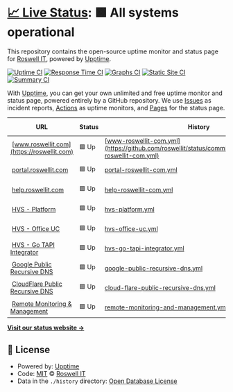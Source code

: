# [📈 Live Status](https://status.roswellit.com): <!--live status--> **🟩 All systems operational**

This repository contains the open-source uptime monitor and status page for [Roswell IT](https://www.roswellit.com), powered by [Upptime](https://github.com/upptime/upptime).

[![Uptime CI](https://github.com/roswellit/status/workflows/Uptime%20CI/badge.svg)](https://github.com/roswellit/status/actions?query=workflow%3A%22Uptime+CI%22)
[![Response Time CI](https://github.com/roswellit/status/workflows/Response%20Time%20CI/badge.svg)](https://github.com/roswellit/status/actions?query=workflow%3A%22Response+Time+CI%22)
[![Graphs CI](https://github.com/roswellit/status/workflows/Graphs%20CI/badge.svg)](https://github.com/roswellit/status/actions?query=workflow%3A%22Graphs+CI%22)
[![Static Site CI](https://github.com/roswellit/status/workflows/Static%20Site%20CI/badge.svg)](https://github.com/roswellit/status/actions?query=workflow%3A%22Static+Site+CI%22)
[![Summary CI](https://github.com/roswellit/status/workflows/Summary%20CI/badge.svg)](https://github.com/roswellit/status/actions?query=workflow%3A%22Summary+CI%22)

With [Upptime](https://upptime.js.org), you can get your own unlimited and free uptime monitor and status page, powered entirely by a GitHub repository. We use [Issues](https://github.com/roswellit/status/issues) as incident reports, [Actions](https://github.com/roswellit/status/actions) as uptime monitors, and [Pages](https://status.roswellit.com) for the status page.

<!--start: status pages-->
<!-- This summary is generated by Upptime (https://github.com/upptime/upptime) -->
<!-- Do not edit this manually, your changes will be overwritten -->
<!-- prettier-ignore -->
| URL | Status | History | Response Time | Uptime |
| --- | ------ | ------- | ------------- | ------ |
| <img alt="" src="https://favicons.githubusercontent.com/roswellit.com" height="13"> [www.roswellit.com](https://roswellit.com) | 🟩 Up | [www-roswellit-com.yml](https://github.com/roswellit/status/commits/HEAD/history/www-roswellit-com.yml) | <details><summary><img alt="Response time graph" src="./graphs/www-roswellit-com/response-time-week.png" height="20"> 1966ms</summary><br><a href="https://status.roswellit.com/history/www-roswellit-com"><img alt="Response time 1966" src="https://img.shields.io/endpoint?url=https%3A%2F%2Fraw.githubusercontent.com%2Froswellit%2Fstatus%2FHEAD%2Fapi%2Fwww-roswellit-com%2Fresponse-time.json"></a><br><a href="https://status.roswellit.com/history/www-roswellit-com"><img alt="24-hour response time 1966" src="https://img.shields.io/endpoint?url=https%3A%2F%2Fraw.githubusercontent.com%2Froswellit%2Fstatus%2FHEAD%2Fapi%2Fwww-roswellit-com%2Fresponse-time-day.json"></a><br><a href="https://status.roswellit.com/history/www-roswellit-com"><img alt="7-day response time 1966" src="https://img.shields.io/endpoint?url=https%3A%2F%2Fraw.githubusercontent.com%2Froswellit%2Fstatus%2FHEAD%2Fapi%2Fwww-roswellit-com%2Fresponse-time-week.json"></a><br><a href="https://status.roswellit.com/history/www-roswellit-com"><img alt="30-day response time 1966" src="https://img.shields.io/endpoint?url=https%3A%2F%2Fraw.githubusercontent.com%2Froswellit%2Fstatus%2FHEAD%2Fapi%2Fwww-roswellit-com%2Fresponse-time-month.json"></a><br><a href="https://status.roswellit.com/history/www-roswellit-com"><img alt="1-year response time 1966" src="https://img.shields.io/endpoint?url=https%3A%2F%2Fraw.githubusercontent.com%2Froswellit%2Fstatus%2FHEAD%2Fapi%2Fwww-roswellit-com%2Fresponse-time-year.json"></a></details> | <details><summary><a href="https://status.roswellit.com/history/www-roswellit-com">100.00%</a></summary><a href="https://status.roswellit.com/history/www-roswellit-com"><img alt="All-time uptime 100.00%" src="https://img.shields.io/endpoint?url=https%3A%2F%2Fraw.githubusercontent.com%2Froswellit%2Fstatus%2FHEAD%2Fapi%2Fwww-roswellit-com%2Fuptime.json"></a><br><a href="https://status.roswellit.com/history/www-roswellit-com"><img alt="24-hour uptime 100.00%" src="https://img.shields.io/endpoint?url=https%3A%2F%2Fraw.githubusercontent.com%2Froswellit%2Fstatus%2FHEAD%2Fapi%2Fwww-roswellit-com%2Fuptime-day.json"></a><br><a href="https://status.roswellit.com/history/www-roswellit-com"><img alt="7-day uptime 100.00%" src="https://img.shields.io/endpoint?url=https%3A%2F%2Fraw.githubusercontent.com%2Froswellit%2Fstatus%2FHEAD%2Fapi%2Fwww-roswellit-com%2Fuptime-week.json"></a><br><a href="https://status.roswellit.com/history/www-roswellit-com"><img alt="30-day uptime 100.00%" src="https://img.shields.io/endpoint?url=https%3A%2F%2Fraw.githubusercontent.com%2Froswellit%2Fstatus%2FHEAD%2Fapi%2Fwww-roswellit-com%2Fuptime-month.json"></a><br><a href="https://status.roswellit.com/history/www-roswellit-com"><img alt="1-year uptime 100.00%" src="https://img.shields.io/endpoint?url=https%3A%2F%2Fraw.githubusercontent.com%2Froswellit%2Fstatus%2FHEAD%2Fapi%2Fwww-roswellit-com%2Fuptime-year.json"></a></details>
| <img alt="" src="https://favicons.githubusercontent.com/roswell.myportallogin.co.uk" height="13"> [portal.roswellit.com](https://roswell.myportallogin.co.uk) | 🟩 Up | [portal-roswellit-com.yml](https://github.com/roswellit/status/commits/HEAD/history/portal-roswellit-com.yml) | <details><summary><img alt="Response time graph" src="./graphs/portal-roswellit-com/response-time-week.png" height="20"> 1033ms</summary><br><a href="https://status.roswellit.com/history/portal-roswellit-com"><img alt="Response time 1033" src="https://img.shields.io/endpoint?url=https%3A%2F%2Fraw.githubusercontent.com%2Froswellit%2Fstatus%2FHEAD%2Fapi%2Fportal-roswellit-com%2Fresponse-time.json"></a><br><a href="https://status.roswellit.com/history/portal-roswellit-com"><img alt="24-hour response time 1033" src="https://img.shields.io/endpoint?url=https%3A%2F%2Fraw.githubusercontent.com%2Froswellit%2Fstatus%2FHEAD%2Fapi%2Fportal-roswellit-com%2Fresponse-time-day.json"></a><br><a href="https://status.roswellit.com/history/portal-roswellit-com"><img alt="7-day response time 1033" src="https://img.shields.io/endpoint?url=https%3A%2F%2Fraw.githubusercontent.com%2Froswellit%2Fstatus%2FHEAD%2Fapi%2Fportal-roswellit-com%2Fresponse-time-week.json"></a><br><a href="https://status.roswellit.com/history/portal-roswellit-com"><img alt="30-day response time 1033" src="https://img.shields.io/endpoint?url=https%3A%2F%2Fraw.githubusercontent.com%2Froswellit%2Fstatus%2FHEAD%2Fapi%2Fportal-roswellit-com%2Fresponse-time-month.json"></a><br><a href="https://status.roswellit.com/history/portal-roswellit-com"><img alt="1-year response time 1033" src="https://img.shields.io/endpoint?url=https%3A%2F%2Fraw.githubusercontent.com%2Froswellit%2Fstatus%2FHEAD%2Fapi%2Fportal-roswellit-com%2Fresponse-time-year.json"></a></details> | <details><summary><a href="https://status.roswellit.com/history/portal-roswellit-com">100.00%</a></summary><a href="https://status.roswellit.com/history/portal-roswellit-com"><img alt="All-time uptime 100.00%" src="https://img.shields.io/endpoint?url=https%3A%2F%2Fraw.githubusercontent.com%2Froswellit%2Fstatus%2FHEAD%2Fapi%2Fportal-roswellit-com%2Fuptime.json"></a><br><a href="https://status.roswellit.com/history/portal-roswellit-com"><img alt="24-hour uptime 100.00%" src="https://img.shields.io/endpoint?url=https%3A%2F%2Fraw.githubusercontent.com%2Froswellit%2Fstatus%2FHEAD%2Fapi%2Fportal-roswellit-com%2Fuptime-day.json"></a><br><a href="https://status.roswellit.com/history/portal-roswellit-com"><img alt="7-day uptime 100.00%" src="https://img.shields.io/endpoint?url=https%3A%2F%2Fraw.githubusercontent.com%2Froswellit%2Fstatus%2FHEAD%2Fapi%2Fportal-roswellit-com%2Fuptime-week.json"></a><br><a href="https://status.roswellit.com/history/portal-roswellit-com"><img alt="30-day uptime 100.00%" src="https://img.shields.io/endpoint?url=https%3A%2F%2Fraw.githubusercontent.com%2Froswellit%2Fstatus%2FHEAD%2Fapi%2Fportal-roswellit-com%2Fuptime-month.json"></a><br><a href="https://status.roswellit.com/history/portal-roswellit-com"><img alt="1-year uptime 100.00%" src="https://img.shields.io/endpoint?url=https%3A%2F%2Fraw.githubusercontent.com%2Froswellit%2Fstatus%2FHEAD%2Fapi%2Fportal-roswellit-com%2Fuptime-year.json"></a></details>
| <img alt="" src="https://favicons.githubusercontent.com/roswellitservices.hostedrmm.com" height="13"> [help.roswellit.com](https://roswellitservices.hostedrmm.com:8040/) | 🟩 Up | [help-roswellit-com.yml](https://github.com/roswellit/status/commits/HEAD/history/help-roswellit-com.yml) | <details><summary><img alt="Response time graph" src="./graphs/help-roswellit-com/response-time-week.png" height="20"> 1051ms</summary><br><a href="https://status.roswellit.com/history/help-roswellit-com"><img alt="Response time 1051" src="https://img.shields.io/endpoint?url=https%3A%2F%2Fraw.githubusercontent.com%2Froswellit%2Fstatus%2FHEAD%2Fapi%2Fhelp-roswellit-com%2Fresponse-time.json"></a><br><a href="https://status.roswellit.com/history/help-roswellit-com"><img alt="24-hour response time 1051" src="https://img.shields.io/endpoint?url=https%3A%2F%2Fraw.githubusercontent.com%2Froswellit%2Fstatus%2FHEAD%2Fapi%2Fhelp-roswellit-com%2Fresponse-time-day.json"></a><br><a href="https://status.roswellit.com/history/help-roswellit-com"><img alt="7-day response time 1051" src="https://img.shields.io/endpoint?url=https%3A%2F%2Fraw.githubusercontent.com%2Froswellit%2Fstatus%2FHEAD%2Fapi%2Fhelp-roswellit-com%2Fresponse-time-week.json"></a><br><a href="https://status.roswellit.com/history/help-roswellit-com"><img alt="30-day response time 1051" src="https://img.shields.io/endpoint?url=https%3A%2F%2Fraw.githubusercontent.com%2Froswellit%2Fstatus%2FHEAD%2Fapi%2Fhelp-roswellit-com%2Fresponse-time-month.json"></a><br><a href="https://status.roswellit.com/history/help-roswellit-com"><img alt="1-year response time 1051" src="https://img.shields.io/endpoint?url=https%3A%2F%2Fraw.githubusercontent.com%2Froswellit%2Fstatus%2FHEAD%2Fapi%2Fhelp-roswellit-com%2Fresponse-time-year.json"></a></details> | <details><summary><a href="https://status.roswellit.com/history/help-roswellit-com">100.00%</a></summary><a href="https://status.roswellit.com/history/help-roswellit-com"><img alt="All-time uptime 100.00%" src="https://img.shields.io/endpoint?url=https%3A%2F%2Fraw.githubusercontent.com%2Froswellit%2Fstatus%2FHEAD%2Fapi%2Fhelp-roswellit-com%2Fuptime.json"></a><br><a href="https://status.roswellit.com/history/help-roswellit-com"><img alt="24-hour uptime 100.00%" src="https://img.shields.io/endpoint?url=https%3A%2F%2Fraw.githubusercontent.com%2Froswellit%2Fstatus%2FHEAD%2Fapi%2Fhelp-roswellit-com%2Fuptime-day.json"></a><br><a href="https://status.roswellit.com/history/help-roswellit-com"><img alt="7-day uptime 100.00%" src="https://img.shields.io/endpoint?url=https%3A%2F%2Fraw.githubusercontent.com%2Froswellit%2Fstatus%2FHEAD%2Fapi%2Fhelp-roswellit-com%2Fuptime-week.json"></a><br><a href="https://status.roswellit.com/history/help-roswellit-com"><img alt="30-day uptime 100.00%" src="https://img.shields.io/endpoint?url=https%3A%2F%2Fraw.githubusercontent.com%2Froswellit%2Fstatus%2FHEAD%2Fapi%2Fhelp-roswellit-com%2Fuptime-month.json"></a><br><a href="https://status.roswellit.com/history/help-roswellit-com"><img alt="1-year uptime 100.00%" src="https://img.shields.io/endpoint?url=https%3A%2F%2Fraw.githubusercontent.com%2Froswellit%2Fstatus%2FHEAD%2Fapi%2Fhelp-roswellit-com%2Fuptime-year.json"></a></details>
| <img alt="" src="https://favicons.githubusercontent.com/null" height="13"> [HVS - Platform](dm.yourwhc.co.uk) | 🟩 Up | [hvs-platform.yml](https://github.com/roswellit/status/commits/HEAD/history/hvs-platform.yml) | <details><summary><img alt="Response time graph" src="./graphs/hvs-platform/response-time-week.png" height="20"> 499ms</summary><br><a href="https://status.roswellit.com/history/hvs-platform"><img alt="Response time 499" src="https://img.shields.io/endpoint?url=https%3A%2F%2Fraw.githubusercontent.com%2Froswellit%2Fstatus%2FHEAD%2Fapi%2Fhvs-platform%2Fresponse-time.json"></a><br><a href="https://status.roswellit.com/history/hvs-platform"><img alt="24-hour response time 499" src="https://img.shields.io/endpoint?url=https%3A%2F%2Fraw.githubusercontent.com%2Froswellit%2Fstatus%2FHEAD%2Fapi%2Fhvs-platform%2Fresponse-time-day.json"></a><br><a href="https://status.roswellit.com/history/hvs-platform"><img alt="7-day response time 499" src="https://img.shields.io/endpoint?url=https%3A%2F%2Fraw.githubusercontent.com%2Froswellit%2Fstatus%2FHEAD%2Fapi%2Fhvs-platform%2Fresponse-time-week.json"></a><br><a href="https://status.roswellit.com/history/hvs-platform"><img alt="30-day response time 499" src="https://img.shields.io/endpoint?url=https%3A%2F%2Fraw.githubusercontent.com%2Froswellit%2Fstatus%2FHEAD%2Fapi%2Fhvs-platform%2Fresponse-time-month.json"></a><br><a href="https://status.roswellit.com/history/hvs-platform"><img alt="1-year response time 499" src="https://img.shields.io/endpoint?url=https%3A%2F%2Fraw.githubusercontent.com%2Froswellit%2Fstatus%2FHEAD%2Fapi%2Fhvs-platform%2Fresponse-time-year.json"></a></details> | <details><summary><a href="https://status.roswellit.com/history/hvs-platform">100.00%</a></summary><a href="https://status.roswellit.com/history/hvs-platform"><img alt="All-time uptime 100.00%" src="https://img.shields.io/endpoint?url=https%3A%2F%2Fraw.githubusercontent.com%2Froswellit%2Fstatus%2FHEAD%2Fapi%2Fhvs-platform%2Fuptime.json"></a><br><a href="https://status.roswellit.com/history/hvs-platform"><img alt="24-hour uptime 100.00%" src="https://img.shields.io/endpoint?url=https%3A%2F%2Fraw.githubusercontent.com%2Froswellit%2Fstatus%2FHEAD%2Fapi%2Fhvs-platform%2Fuptime-day.json"></a><br><a href="https://status.roswellit.com/history/hvs-platform"><img alt="7-day uptime 100.00%" src="https://img.shields.io/endpoint?url=https%3A%2F%2Fraw.githubusercontent.com%2Froswellit%2Fstatus%2FHEAD%2Fapi%2Fhvs-platform%2Fuptime-week.json"></a><br><a href="https://status.roswellit.com/history/hvs-platform"><img alt="30-day uptime 100.00%" src="https://img.shields.io/endpoint?url=https%3A%2F%2Fraw.githubusercontent.com%2Froswellit%2Fstatus%2FHEAD%2Fapi%2Fhvs-platform%2Fuptime-month.json"></a><br><a href="https://status.roswellit.com/history/hvs-platform"><img alt="1-year uptime 100.00%" src="https://img.shields.io/endpoint?url=https%3A%2F%2Fraw.githubusercontent.com%2Froswellit%2Fstatus%2FHEAD%2Fapi%2Fhvs-platform%2Fuptime-year.json"></a></details>
| <img alt="" src="https://favicons.githubusercontent.com/null" height="13"> [HVS - Office UC](officeuc.yourwhc.co.uk) | 🟩 Up | [hvs-office-uc.yml](https://github.com/roswellit/status/commits/HEAD/history/hvs-office-uc.yml) | <details><summary><img alt="Response time graph" src="./graphs/hvs-office-uc/response-time-week.png" height="20"> 387ms</summary><br><a href="https://status.roswellit.com/history/hvs-office-uc"><img alt="Response time 387" src="https://img.shields.io/endpoint?url=https%3A%2F%2Fraw.githubusercontent.com%2Froswellit%2Fstatus%2FHEAD%2Fapi%2Fhvs-office-uc%2Fresponse-time.json"></a><br><a href="https://status.roswellit.com/history/hvs-office-uc"><img alt="24-hour response time 387" src="https://img.shields.io/endpoint?url=https%3A%2F%2Fraw.githubusercontent.com%2Froswellit%2Fstatus%2FHEAD%2Fapi%2Fhvs-office-uc%2Fresponse-time-day.json"></a><br><a href="https://status.roswellit.com/history/hvs-office-uc"><img alt="7-day response time 387" src="https://img.shields.io/endpoint?url=https%3A%2F%2Fraw.githubusercontent.com%2Froswellit%2Fstatus%2FHEAD%2Fapi%2Fhvs-office-uc%2Fresponse-time-week.json"></a><br><a href="https://status.roswellit.com/history/hvs-office-uc"><img alt="30-day response time 387" src="https://img.shields.io/endpoint?url=https%3A%2F%2Fraw.githubusercontent.com%2Froswellit%2Fstatus%2FHEAD%2Fapi%2Fhvs-office-uc%2Fresponse-time-month.json"></a><br><a href="https://status.roswellit.com/history/hvs-office-uc"><img alt="1-year response time 387" src="https://img.shields.io/endpoint?url=https%3A%2F%2Fraw.githubusercontent.com%2Froswellit%2Fstatus%2FHEAD%2Fapi%2Fhvs-office-uc%2Fresponse-time-year.json"></a></details> | <details><summary><a href="https://status.roswellit.com/history/hvs-office-uc">100.00%</a></summary><a href="https://status.roswellit.com/history/hvs-office-uc"><img alt="All-time uptime 100.00%" src="https://img.shields.io/endpoint?url=https%3A%2F%2Fraw.githubusercontent.com%2Froswellit%2Fstatus%2FHEAD%2Fapi%2Fhvs-office-uc%2Fuptime.json"></a><br><a href="https://status.roswellit.com/history/hvs-office-uc"><img alt="24-hour uptime 100.00%" src="https://img.shields.io/endpoint?url=https%3A%2F%2Fraw.githubusercontent.com%2Froswellit%2Fstatus%2FHEAD%2Fapi%2Fhvs-office-uc%2Fuptime-day.json"></a><br><a href="https://status.roswellit.com/history/hvs-office-uc"><img alt="7-day uptime 100.00%" src="https://img.shields.io/endpoint?url=https%3A%2F%2Fraw.githubusercontent.com%2Froswellit%2Fstatus%2FHEAD%2Fapi%2Fhvs-office-uc%2Fuptime-week.json"></a><br><a href="https://status.roswellit.com/history/hvs-office-uc"><img alt="30-day uptime 100.00%" src="https://img.shields.io/endpoint?url=https%3A%2F%2Fraw.githubusercontent.com%2Froswellit%2Fstatus%2FHEAD%2Fapi%2Fhvs-office-uc%2Fuptime-month.json"></a><br><a href="https://status.roswellit.com/history/hvs-office-uc"><img alt="1-year uptime 100.00%" src="https://img.shields.io/endpoint?url=https%3A%2F%2Fraw.githubusercontent.com%2Froswellit%2Fstatus%2FHEAD%2Fapi%2Fhvs-office-uc%2Fuptime-year.json"></a></details>
| <img alt="" src="https://favicons.githubusercontent.com/null" height="13"> [HVS - Go TAPI Integrator](applications.yourwhc.co.uk) | 🟩 Up | [hvs-go-tapi-integrator.yml](https://github.com/roswellit/status/commits/HEAD/history/hvs-go-tapi-integrator.yml) | <details><summary><img alt="Response time graph" src="./graphs/hvs-go-tapi-integrator/response-time-week.png" height="20"> 395ms</summary><br><a href="https://status.roswellit.com/history/hvs-go-tapi-integrator"><img alt="Response time 395" src="https://img.shields.io/endpoint?url=https%3A%2F%2Fraw.githubusercontent.com%2Froswellit%2Fstatus%2FHEAD%2Fapi%2Fhvs-go-tapi-integrator%2Fresponse-time.json"></a><br><a href="https://status.roswellit.com/history/hvs-go-tapi-integrator"><img alt="24-hour response time 395" src="https://img.shields.io/endpoint?url=https%3A%2F%2Fraw.githubusercontent.com%2Froswellit%2Fstatus%2FHEAD%2Fapi%2Fhvs-go-tapi-integrator%2Fresponse-time-day.json"></a><br><a href="https://status.roswellit.com/history/hvs-go-tapi-integrator"><img alt="7-day response time 395" src="https://img.shields.io/endpoint?url=https%3A%2F%2Fraw.githubusercontent.com%2Froswellit%2Fstatus%2FHEAD%2Fapi%2Fhvs-go-tapi-integrator%2Fresponse-time-week.json"></a><br><a href="https://status.roswellit.com/history/hvs-go-tapi-integrator"><img alt="30-day response time 395" src="https://img.shields.io/endpoint?url=https%3A%2F%2Fraw.githubusercontent.com%2Froswellit%2Fstatus%2FHEAD%2Fapi%2Fhvs-go-tapi-integrator%2Fresponse-time-month.json"></a><br><a href="https://status.roswellit.com/history/hvs-go-tapi-integrator"><img alt="1-year response time 395" src="https://img.shields.io/endpoint?url=https%3A%2F%2Fraw.githubusercontent.com%2Froswellit%2Fstatus%2FHEAD%2Fapi%2Fhvs-go-tapi-integrator%2Fresponse-time-year.json"></a></details> | <details><summary><a href="https://status.roswellit.com/history/hvs-go-tapi-integrator">100.00%</a></summary><a href="https://status.roswellit.com/history/hvs-go-tapi-integrator"><img alt="All-time uptime 100.00%" src="https://img.shields.io/endpoint?url=https%3A%2F%2Fraw.githubusercontent.com%2Froswellit%2Fstatus%2FHEAD%2Fapi%2Fhvs-go-tapi-integrator%2Fuptime.json"></a><br><a href="https://status.roswellit.com/history/hvs-go-tapi-integrator"><img alt="24-hour uptime 100.00%" src="https://img.shields.io/endpoint?url=https%3A%2F%2Fraw.githubusercontent.com%2Froswellit%2Fstatus%2FHEAD%2Fapi%2Fhvs-go-tapi-integrator%2Fuptime-day.json"></a><br><a href="https://status.roswellit.com/history/hvs-go-tapi-integrator"><img alt="7-day uptime 100.00%" src="https://img.shields.io/endpoint?url=https%3A%2F%2Fraw.githubusercontent.com%2Froswellit%2Fstatus%2FHEAD%2Fapi%2Fhvs-go-tapi-integrator%2Fuptime-week.json"></a><br><a href="https://status.roswellit.com/history/hvs-go-tapi-integrator"><img alt="30-day uptime 100.00%" src="https://img.shields.io/endpoint?url=https%3A%2F%2Fraw.githubusercontent.com%2Froswellit%2Fstatus%2FHEAD%2Fapi%2Fhvs-go-tapi-integrator%2Fuptime-month.json"></a><br><a href="https://status.roswellit.com/history/hvs-go-tapi-integrator"><img alt="1-year uptime 100.00%" src="https://img.shields.io/endpoint?url=https%3A%2F%2Fraw.githubusercontent.com%2Froswellit%2Fstatus%2FHEAD%2Fapi%2Fhvs-go-tapi-integrator%2Fuptime-year.json"></a></details>
| <img alt="" src="https://favicons.githubusercontent.com/null" height="13"> [Google Public Recursive DNS](8.8.8.8) | 🟩 Up | [google-public-recursive-dns.yml](https://github.com/roswellit/status/commits/HEAD/history/google-public-recursive-dns.yml) | <details><summary><img alt="Response time graph" src="./graphs/google-public-recursive-dns/response-time-week.png" height="20"> 5ms</summary><br><a href="https://status.roswellit.com/history/google-public-recursive-dns"><img alt="Response time 5" src="https://img.shields.io/endpoint?url=https%3A%2F%2Fraw.githubusercontent.com%2Froswellit%2Fstatus%2FHEAD%2Fapi%2Fgoogle-public-recursive-dns%2Fresponse-time.json"></a><br><a href="https://status.roswellit.com/history/google-public-recursive-dns"><img alt="24-hour response time 5" src="https://img.shields.io/endpoint?url=https%3A%2F%2Fraw.githubusercontent.com%2Froswellit%2Fstatus%2FHEAD%2Fapi%2Fgoogle-public-recursive-dns%2Fresponse-time-day.json"></a><br><a href="https://status.roswellit.com/history/google-public-recursive-dns"><img alt="7-day response time 5" src="https://img.shields.io/endpoint?url=https%3A%2F%2Fraw.githubusercontent.com%2Froswellit%2Fstatus%2FHEAD%2Fapi%2Fgoogle-public-recursive-dns%2Fresponse-time-week.json"></a><br><a href="https://status.roswellit.com/history/google-public-recursive-dns"><img alt="30-day response time 5" src="https://img.shields.io/endpoint?url=https%3A%2F%2Fraw.githubusercontent.com%2Froswellit%2Fstatus%2FHEAD%2Fapi%2Fgoogle-public-recursive-dns%2Fresponse-time-month.json"></a><br><a href="https://status.roswellit.com/history/google-public-recursive-dns"><img alt="1-year response time 5" src="https://img.shields.io/endpoint?url=https%3A%2F%2Fraw.githubusercontent.com%2Froswellit%2Fstatus%2FHEAD%2Fapi%2Fgoogle-public-recursive-dns%2Fresponse-time-year.json"></a></details> | <details><summary><a href="https://status.roswellit.com/history/google-public-recursive-dns">100.00%</a></summary><a href="https://status.roswellit.com/history/google-public-recursive-dns"><img alt="All-time uptime 100.00%" src="https://img.shields.io/endpoint?url=https%3A%2F%2Fraw.githubusercontent.com%2Froswellit%2Fstatus%2FHEAD%2Fapi%2Fgoogle-public-recursive-dns%2Fuptime.json"></a><br><a href="https://status.roswellit.com/history/google-public-recursive-dns"><img alt="24-hour uptime 100.00%" src="https://img.shields.io/endpoint?url=https%3A%2F%2Fraw.githubusercontent.com%2Froswellit%2Fstatus%2FHEAD%2Fapi%2Fgoogle-public-recursive-dns%2Fuptime-day.json"></a><br><a href="https://status.roswellit.com/history/google-public-recursive-dns"><img alt="7-day uptime 100.00%" src="https://img.shields.io/endpoint?url=https%3A%2F%2Fraw.githubusercontent.com%2Froswellit%2Fstatus%2FHEAD%2Fapi%2Fgoogle-public-recursive-dns%2Fuptime-week.json"></a><br><a href="https://status.roswellit.com/history/google-public-recursive-dns"><img alt="30-day uptime 100.00%" src="https://img.shields.io/endpoint?url=https%3A%2F%2Fraw.githubusercontent.com%2Froswellit%2Fstatus%2FHEAD%2Fapi%2Fgoogle-public-recursive-dns%2Fuptime-month.json"></a><br><a href="https://status.roswellit.com/history/google-public-recursive-dns"><img alt="1-year uptime 100.00%" src="https://img.shields.io/endpoint?url=https%3A%2F%2Fraw.githubusercontent.com%2Froswellit%2Fstatus%2FHEAD%2Fapi%2Fgoogle-public-recursive-dns%2Fuptime-year.json"></a></details>
| <img alt="" src="https://favicons.githubusercontent.com/null" height="13"> [CloudFlare Public Recursive DNS](1.1.1.1) | 🟩 Up | [cloud-flare-public-recursive-dns.yml](https://github.com/roswellit/status/commits/HEAD/history/cloud-flare-public-recursive-dns.yml) | <details><summary><img alt="Response time graph" src="./graphs/cloud-flare-public-recursive-dns/response-time-week.png" height="20"> 6ms</summary><br><a href="https://status.roswellit.com/history/cloud-flare-public-recursive-dns"><img alt="Response time 6" src="https://img.shields.io/endpoint?url=https%3A%2F%2Fraw.githubusercontent.com%2Froswellit%2Fstatus%2FHEAD%2Fapi%2Fcloud-flare-public-recursive-dns%2Fresponse-time.json"></a><br><a href="https://status.roswellit.com/history/cloud-flare-public-recursive-dns"><img alt="24-hour response time 6" src="https://img.shields.io/endpoint?url=https%3A%2F%2Fraw.githubusercontent.com%2Froswellit%2Fstatus%2FHEAD%2Fapi%2Fcloud-flare-public-recursive-dns%2Fresponse-time-day.json"></a><br><a href="https://status.roswellit.com/history/cloud-flare-public-recursive-dns"><img alt="7-day response time 6" src="https://img.shields.io/endpoint?url=https%3A%2F%2Fraw.githubusercontent.com%2Froswellit%2Fstatus%2FHEAD%2Fapi%2Fcloud-flare-public-recursive-dns%2Fresponse-time-week.json"></a><br><a href="https://status.roswellit.com/history/cloud-flare-public-recursive-dns"><img alt="30-day response time 6" src="https://img.shields.io/endpoint?url=https%3A%2F%2Fraw.githubusercontent.com%2Froswellit%2Fstatus%2FHEAD%2Fapi%2Fcloud-flare-public-recursive-dns%2Fresponse-time-month.json"></a><br><a href="https://status.roswellit.com/history/cloud-flare-public-recursive-dns"><img alt="1-year response time 6" src="https://img.shields.io/endpoint?url=https%3A%2F%2Fraw.githubusercontent.com%2Froswellit%2Fstatus%2FHEAD%2Fapi%2Fcloud-flare-public-recursive-dns%2Fresponse-time-year.json"></a></details> | <details><summary><a href="https://status.roswellit.com/history/cloud-flare-public-recursive-dns">100.00%</a></summary><a href="https://status.roswellit.com/history/cloud-flare-public-recursive-dns"><img alt="All-time uptime 100.00%" src="https://img.shields.io/endpoint?url=https%3A%2F%2Fraw.githubusercontent.com%2Froswellit%2Fstatus%2FHEAD%2Fapi%2Fcloud-flare-public-recursive-dns%2Fuptime.json"></a><br><a href="https://status.roswellit.com/history/cloud-flare-public-recursive-dns"><img alt="24-hour uptime 100.00%" src="https://img.shields.io/endpoint?url=https%3A%2F%2Fraw.githubusercontent.com%2Froswellit%2Fstatus%2FHEAD%2Fapi%2Fcloud-flare-public-recursive-dns%2Fuptime-day.json"></a><br><a href="https://status.roswellit.com/history/cloud-flare-public-recursive-dns"><img alt="7-day uptime 100.00%" src="https://img.shields.io/endpoint?url=https%3A%2F%2Fraw.githubusercontent.com%2Froswellit%2Fstatus%2FHEAD%2Fapi%2Fcloud-flare-public-recursive-dns%2Fuptime-week.json"></a><br><a href="https://status.roswellit.com/history/cloud-flare-public-recursive-dns"><img alt="30-day uptime 100.00%" src="https://img.shields.io/endpoint?url=https%3A%2F%2Fraw.githubusercontent.com%2Froswellit%2Fstatus%2FHEAD%2Fapi%2Fcloud-flare-public-recursive-dns%2Fuptime-month.json"></a><br><a href="https://status.roswellit.com/history/cloud-flare-public-recursive-dns"><img alt="1-year uptime 100.00%" src="https://img.shields.io/endpoint?url=https%3A%2F%2Fraw.githubusercontent.com%2Froswellit%2Fstatus%2FHEAD%2Fapi%2Fcloud-flare-public-recursive-dns%2Fuptime-year.json"></a></details>
| <img alt="" src="https://favicons.githubusercontent.com/roswellitservices.hostedrmm.com" height="13"> [Remote Monitoring & Management](https://roswellitservices.hostedrmm.com) | 🟩 Up | [remote-monitoring-and-management.yml](https://github.com/roswellit/status/commits/HEAD/history/remote-monitoring-and-management.yml) | <details><summary><img alt="Response time graph" src="./graphs/remote-monitoring-and-management/response-time-week.png" height="20"> 656ms</summary><br><a href="https://status.roswellit.com/history/remote-monitoring-and-management"><img alt="Response time 656" src="https://img.shields.io/endpoint?url=https%3A%2F%2Fraw.githubusercontent.com%2Froswellit%2Fstatus%2FHEAD%2Fapi%2Fremote-monitoring-and-management%2Fresponse-time.json"></a><br><a href="https://status.roswellit.com/history/remote-monitoring-and-management"><img alt="24-hour response time 656" src="https://img.shields.io/endpoint?url=https%3A%2F%2Fraw.githubusercontent.com%2Froswellit%2Fstatus%2FHEAD%2Fapi%2Fremote-monitoring-and-management%2Fresponse-time-day.json"></a><br><a href="https://status.roswellit.com/history/remote-monitoring-and-management"><img alt="7-day response time 656" src="https://img.shields.io/endpoint?url=https%3A%2F%2Fraw.githubusercontent.com%2Froswellit%2Fstatus%2FHEAD%2Fapi%2Fremote-monitoring-and-management%2Fresponse-time-week.json"></a><br><a href="https://status.roswellit.com/history/remote-monitoring-and-management"><img alt="30-day response time 656" src="https://img.shields.io/endpoint?url=https%3A%2F%2Fraw.githubusercontent.com%2Froswellit%2Fstatus%2FHEAD%2Fapi%2Fremote-monitoring-and-management%2Fresponse-time-month.json"></a><br><a href="https://status.roswellit.com/history/remote-monitoring-and-management"><img alt="1-year response time 656" src="https://img.shields.io/endpoint?url=https%3A%2F%2Fraw.githubusercontent.com%2Froswellit%2Fstatus%2FHEAD%2Fapi%2Fremote-monitoring-and-management%2Fresponse-time-year.json"></a></details> | <details><summary><a href="https://status.roswellit.com/history/remote-monitoring-and-management">100.00%</a></summary><a href="https://status.roswellit.com/history/remote-monitoring-and-management"><img alt="All-time uptime 100.00%" src="https://img.shields.io/endpoint?url=https%3A%2F%2Fraw.githubusercontent.com%2Froswellit%2Fstatus%2FHEAD%2Fapi%2Fremote-monitoring-and-management%2Fuptime.json"></a><br><a href="https://status.roswellit.com/history/remote-monitoring-and-management"><img alt="24-hour uptime 100.00%" src="https://img.shields.io/endpoint?url=https%3A%2F%2Fraw.githubusercontent.com%2Froswellit%2Fstatus%2FHEAD%2Fapi%2Fremote-monitoring-and-management%2Fuptime-day.json"></a><br><a href="https://status.roswellit.com/history/remote-monitoring-and-management"><img alt="7-day uptime 100.00%" src="https://img.shields.io/endpoint?url=https%3A%2F%2Fraw.githubusercontent.com%2Froswellit%2Fstatus%2FHEAD%2Fapi%2Fremote-monitoring-and-management%2Fuptime-week.json"></a><br><a href="https://status.roswellit.com/history/remote-monitoring-and-management"><img alt="30-day uptime 100.00%" src="https://img.shields.io/endpoint?url=https%3A%2F%2Fraw.githubusercontent.com%2Froswellit%2Fstatus%2FHEAD%2Fapi%2Fremote-monitoring-and-management%2Fuptime-month.json"></a><br><a href="https://status.roswellit.com/history/remote-monitoring-and-management"><img alt="1-year uptime 100.00%" src="https://img.shields.io/endpoint?url=https%3A%2F%2Fraw.githubusercontent.com%2Froswellit%2Fstatus%2FHEAD%2Fapi%2Fremote-monitoring-and-management%2Fuptime-year.json"></a></details>

<!--end: status pages-->

[**Visit our status website →**](https://status.roswellit.com)

## 📄 License

- Powered by: [Upptime](https://github.com/upptime/upptime)
- Code: [MIT](./LICENSE) © [Roswell IT](https://www.roswellit.com)
- Data in the `./history` directory: [Open Database License](https://opendatacommons.org/licenses/odbl/1-0/)
